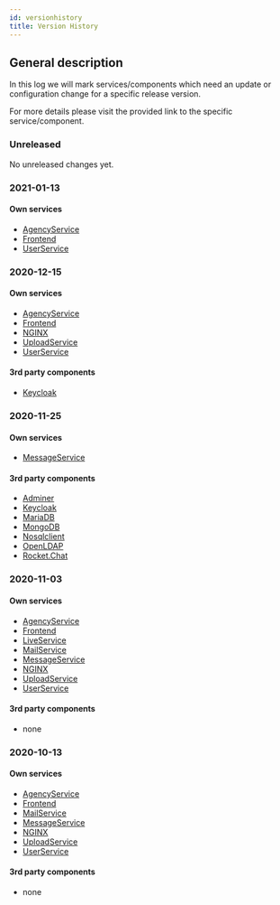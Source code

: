 ```yaml
---
id: versionhistory
title: Version History
---
```


## General description

In this log we will mark services/components which need an update or configuration change for a specific release version.

For more details please visit the provided link to the specific service/component.

### Unreleased

No unreleased changes yet.

### 2021-01-13
#### Own services
 - [AgencyService](../releases/agencyservice.md)
 - [Frontend](../releases/frontend.md)
 - [UserService](../releases/userservice.md)

### 2020-12-15
#### Own services
 - [AgencyService](../releases/agencyservice.md)
 - [Frontend](../releases/frontend.md)
 - [NGINX](../releases/nginx.md)
 - [UploadService](../releases/uploadservice.md)
 - [UserService](../releases/userservice.md)
 
#### 3rd party components
 - [Keycloak](../releases/keycloak.md)

### 2020-11-25
#### Own services
 - [MessageService](../releases/messageservice.md)
 
#### 3rd party components
 - [Adminer](../releases/adminer.md)
 - [Keycloak](../releases/keycloak.md)
 - [MariaDB](../releases/mariadb.md)
 - [MongoDB](../releases/mongodb.md)
 - [Nosqlclient](../releases/nosqlclient.md)
 - [OpenLDAP](../releases/openldap.md)
 - [Rocket.Chat](../releases/rocketchat.md)

### 2020-11-03
#### Own services
 - [AgencyService](../releases/agencyservice.md)
 - [Frontend](../releases/frontend.md)
 - [LiveService](../releases/liveservice.md)
 - [MailService](../releases/mailservice.md)
 - [MessageService](../releases/messageservice.md)
 - [NGINX](../releases/nginx.md)
 - [UploadService](../releases/uploadservice.md)
 - [UserService](../releases/userservice.md)
 
#### 3rd party components
 - none

### 2020-10-13
#### Own services
 - [AgencyService](../releases/agencyservice.md)
 - [Frontend](../releases/frontend.md)
 - [MailService](../releases/mailservice.md)
 - [MessageService](../releases/messageservice.md)
 - [NGINX](../releases/nginx.md)
 - [UploadService](../releases/uploadservice.md)
 - [UserService](../releases/userservice.md)
 
#### 3rd party components
 - none